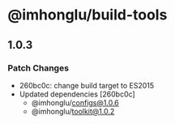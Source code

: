 # @imhonglu/build-tools

## 1.0.3

### Patch Changes

- 260bc0c: change build target to ES2015
- Updated dependencies [260bc0c]
  - @imhonglu/configs@1.0.6
  - @imhonglu/toolkit@1.0.2
